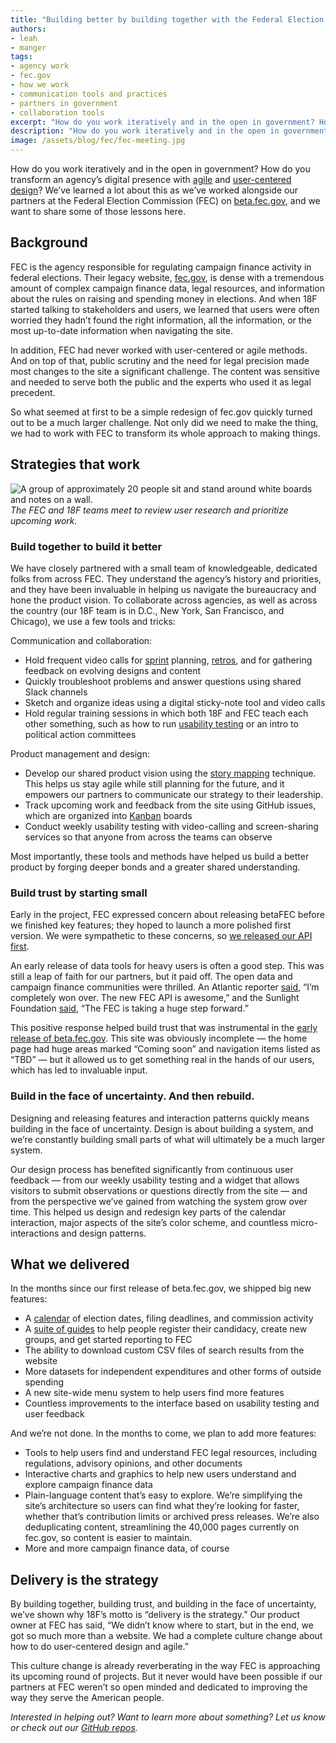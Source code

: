 ```yaml
---
title: "Building better by building together with the Federal Election Commission"
authors:
- leah
- manger
tags:
- agency work
- fec.gov
- how we work
- communication tools and practices
- partners in government
- collaboration tools
excerpt: "How do you work iteratively and in the open in government? How do you transform an agency’s digital presence with agile and user-centered design? We’ve learned a lot about this as we’ve worked alongside our partners at the Federal Election Commission (FEC) on beta.fec.gov, and we want to share some of those lessons here."
description: "How do you work iteratively and in the open in government? How do you transform an agency’s digital presence with agile and user-centered design? We’ve learned a lot about this as we’ve worked alongside our partners at the Federal Election Commission (FEC) on beta.fec.gov, and we want to share some of those lessons here."
image: /assets/blog/fec/fec-meeting.jpg
---
```


How do you work iteratively and in the open in government? How do you
transform an agency’s digital presence with
[agile](https://pages.18f.gov/partnership-playbook/4-agile/) and
[user-centered
design](https://pages.18f.gov/partnership-playbook/5-user-centered-design/)?
We’ve learned a lot about this as we’ve worked alongside our partners at
the Federal Election Commission (FEC) on
[beta.fec.gov](https://beta.fec.gov/), and we want to share some of
those lessons here.

## Background

FEC is the agency responsible for regulating campaign finance activity
in federal elections. Their legacy website,
[fec.gov](http://www.fec.gov/), is dense with a tremendous amount of
complex campaign finance data, legal resources, and information about
the rules on raising and spending money in elections. And when 18F
started talking to stakeholders and users, we learned that users were
often worried they hadn’t found the right information, all the
information, or the most up-to-date information when navigating the
site.

In addition, FEC had never worked with user-centered or agile methods.
And on top of that, public scrutiny and the need for legal precision
made most changes to the site a significant challenge. The content was
sensitive and needed to serve both the public and the experts who used
it as legal precedent.

So what seemed at first to be a simple redesign of fec.gov quickly
turned out to be a much larger challenge. Not only did we need to make
the thing, we had to work with FEC to transform its whole approach to
making things.

Strategies that work
--------------------

![A group of approximately 20 people sit and stand around white boards and notes on a wall.]({{site.baseurl}}/assets/blog/fec/fec-meeting.jpg)
*The FEC and 18F teams meet to review user research and prioritize upcoming
work.*

### Build together to build it better

We have closely partnered with a small team of knowledgeable, dedicated
folks from across FEC. They understand the agency’s history and
priorities, and they have been invaluable in helping us navigate the
bureaucracy and hone the product vision. To collaborate across agencies,
as well as across the country (our 18F team is in D.C., New York, San
Francisco, and Chicago), we use a few tools and tricks:

Communication and collaboration:

-   Hold frequent video calls for [sprint](https://en.wikipedia.org/wiki/Sprint_(software_development)) planning, [retros](https://www.scrumalliance.org/community/articles/2014/april/key-elements-of-sprint-retrospective), and for gathering feedback on evolving designs and content
-   Quickly troubleshoot problems and answer questions using shared Slack channels
-   Sketch and organize ideas using a digital sticky-note tool and video calls
-   Hold regular training sessions in which both 18F and FEC teach each other something, such as how to run [usability testing](https://methods.18f.gov/usability-testing/) or an intro to political action committees

Product management and design:

-   Develop our shared product vision using the [story mapping](https://vimeo.com/70214001) technique. This helps us stay agile while still planning for the future, and it empowers our partners to communicate our strategy to their leadership.
-   Track upcoming work and feedback from the site using GitHub issues, which are organized into [Kanban](https://en.wikipedia.org/wiki/Kanban_(development)) boards
-   Conduct weekly usability testing with video-calling and screen-sharing services so that anyone from across the teams can observe

Most importantly, these tools and methods have helped us build a better
product by forging deeper bonds and a greater shared understanding.

### Build trust by starting small

Early in the project, FEC expressed concern about releasing betaFEC
before we finished key features; they hoped to launch a more polished
first version. We were sympathetic to these concerns, so [we released
our API first](https://18f.gsa.gov/2015/07/15/openfec-api-update/).

An early release of data tools for heavy users is often a good step.
This was still a leap of faith for our partners, but it paid off. The
open data and campaign finance communities were thrilled. An Atlantic
reporter
[said](https://twitter.com/andrewmcgill/status/619237229504937984),
“I’m completely won over. The new FEC API is awesome,” and the Sunlight
Foundation
[said](http://sunlightfoundation.com/blog/2015/07/08/openfec-makes-campaign-finance-data-more-accessible-with-new-api-heres-how-to-get-started/),
“The FEC is taking a huge step forward.”

This positive response helped build trust that was instrumental in the
[early release of
beta.fec.gov](https://18f.gsa.gov/2015/10/29/welcome-to-betafec/). This
site was obviously incomplete — the home page had huge areas marked
“Coming soon” and navigation items listed as “TBD” — but it allowed us
to get something real in the hands of our users, which has led to
invaluable input.

### Build in the face of uncertainty. And then rebuild.

Designing and releasing features and interaction patterns quickly means
building in the face of uncertainty. Design is about building a system,
and we’re constantly building small parts of what will ultimately be a
much larger system.

Our design process has benefited significantly from continuous user
feedback — from our weekly usability testing and a widget that allows
visitors to submit observations or questions directly from the site —
and from the perspective we’ve gained from watching the system grow over
time. This helped us design and redesign key parts of the calendar
interaction, major aspects of the site’s color scheme, and countless
micro-interactions and design patterns.

What we delivered
-----------------

In the months since our first release of beta.fec.gov, we shipped big
new features:

-   A [calendar](https://beta.fec.gov/calendar) of election dates, filing deadlines, and commission activity
-   A [suite of guides](https://beta.fec.gov/registration-and-reporting) to help people register their candidacy, create new groups, and get started reporting to FEC
-   The ability to download custom CSV files of search results from the website
-   More datasets for independent expenditures and other forms of outside spending
-   A new site-wide menu system to help users find more features
-   Countless improvements to the interface based on usability testing and user feedback

And we’re not done. In the months to come, we plan to add more features:

-   Tools to help users find and understand FEC legal resources, including regulations, advisory opinions, and other documents
-   Interactive charts and graphics to help new users understand and explore campaign finance data
-   Plain-language content that’s easy to explore. We’re simplifying the site’s architecture so users can find what they’re looking for faster, whether that’s contribution limits or archived press releases. We’re also deduplicating content, streamlining the 40,000 pages currently on fec.gov, so content is easier to maintain.
-   More and more campaign finance data, of course

Delivery is the strategy
------------------------

By building together, building trust, and building in the face of
uncertainty, we’ve shown why 18F’s motto is “delivery is the strategy.”
Our product owner at FEC has said, “We didn’t know where to start, but
in the end, we got so much more than a website. We had a complete
culture change about how to do user-centered design and agile.”

This culture change is already reverberating in the way FEC is
approaching its upcoming round of projects. But it never would have been
possible if our partners at FEC weren’t so open minded and dedicated to
improving the way they serve the American people.

*Interested in helping out? Want to learn more about something? Let us
know or check out our* [*GitHub
repos*](https://github.com/18F/openfec#about-this-project)*.*
